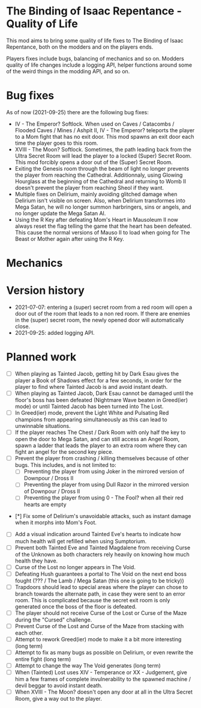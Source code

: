 # The Binding of Isaac Repentance - Quality of Life

This mod aims to bring some quality of life fixes to The Binding of Isaac Repentance,
both on the modders and on the players ends.

Players fixes include bugs, balancing of mechanics and so on.
Modders quality of life changes include a logging API, helper functions around some of
the weird things in the modding API, and so on.

# Bug fixes

As of now (2021-09-25) there are the following bug fixes:
* IV - The Emperor? Softlock. When used on Caves / Catacombs / Flooded Caves / 
Mines / Ashpit II, IV - The Emperor? teleports the player to a Mom fight that
has no exit door. This mod spawns an exit door each time the player goes to 
this room.
* XVIII - The Moon? Softlock. Sometimes, the path leading back from the Ultra
Secret Room will lead the player to a locked (Super) Secret Room. This mod 
forcibly opens a door out of the (Super) Secret Room.
* Exiting the Genesis room through the beam of light no longer prevents the 
player from reaching the Cathedral. Additionnaly, using Glowing Hourglass at
the beginning of the Cathedral and returning to Womb II doesn't prevent the 
player from reaching Sheol if they want.
* Multiple fixes on Delirium, mainly avoiding glitched damage when Delirium 
isn't visible on screen. Also, when Delirium transformes into Mega Satan, he
will no longer summon harbringers, sins or angels, and no longer update the 
Mega Satan AI.
* Using the R Key after defeating Mom's Heart in Mausoleum II now always 
reset the flag telling the game that the heart has been defeated. This cause
the normal versions of Mauso II to load when going for The Beast or Mother 
again after using the R Key.

# Mechanics 

# Version history

* 2021-07-07: entering a (super) secret room from a red room will open a door 
out of the room that leads to a non red room. If there are enemies in the 
(super) secret room, the newly opened door will automatically close. 
* 2021-09-25: added logging API.

# Planned work

- [ ] When playing as Tainted Jacob, getting hit by Dark Esau gives the player a 
Book of Shadows effect for a few seconds, in order for the player to find where
Tainted Jacob is and avoid instant death.
- [ ] When playing as Tainted Jacob, Dark Esau cannot be damaged until the floor's
boss has been defeated (Nightmare Wave beaten in Greed(ier) mode) or until 
Tainted Jacob has been turned into The Lost.
- [ ] In Greed(ier) mode, prevent the Light White and Pulsating Red champions from 
appearing simultaneously as this can lead to unwinnable situations.
- [ ] If the player reaches The Chest / Dark Room with only half the key to open the
door to Mega Satan, and can still access an Angel Room, spawn a ladder that leads
the player to an extra room where they can fight an angel for the second key 
piece.
- [ ] Prevent the player from crashing / killing themselves because of other bugs.
This includes, and is not limited to:
	- [ ] Preventing the player from using Joker in the mirrored version of 
Downpour / Dross II
	- [ ] Preventing the player from using Dull Razor in the mirrored version
of Downpour / Dross II
	- [ ] Preventing the player from using 0 - The Fool? when all their red
hearts are empty
- [*] Fix some of Delirium's unavoidable attacks, such as instant damage when it 
morphs into Mom's Foot.
- [ ] Add a visual indication around Tainted Eve's hearts to indicate how much health
will get refilled when using Sumptorium.
- [ ] Prevent both Tainted Eve and Tainted Magdalene from receiving Curse of the 
Unknown as both characters rely heavily on knowing how much health they have.
- [ ] Curse of the Lost no longer appears in The Void.
- [ ] Defeating Hush guarantees a portal to The Void on the next end boss fought 
(??? / The Lamb / Mega Satan (this one is going to be tricky))
- [ ] Trapdoors should lead to special areas where the player can chose to branch
towards the alternate path, in case they were sent to an error room. This is 
complicated because the secret exit room is only generated once the boss of
the floor is defeated.
- [ ] The player should not receive Curse of the Lost or Curse of the Maze during 
the "Cursed" challenge.
- [ ] Prevent Curse of the Lost and Curse of the Maze from stacking with each other.
- [ ] Attempt to rework Greed(ier) mode to make it a bit more interesting (long term)
- [ ] Attempt to fix as many bugs as possible on Delirium, or even rewrite the entire
fight (long term)
- [ ] Attempt to change the way The Void generates (long term)
- [ ] When (Tainted) Lost uses XIV - Temperance or XX - Judgement, give him a few
frames of complete invulnerability to the spawned machine / devil beggar to avoid 
instant death.
- [ ] When XVIII - The Moon? doesn't open any door at all in the Ultra Secret 
Room, give a way out to the player.
